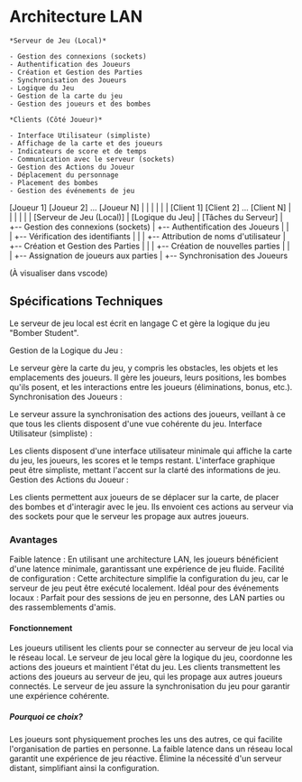 # Architecture LAN

    *Serveur de Jeu (Local)*

    - Gestion des connexions (sockets)
    - Authentification des Joueurs
    - Création et Gestion des Parties
    - Synchronisation des Joueurs
    - Logique du Jeu
    - Gestion de la carte du jeu
    - Gestion des joueurs et des bombes

    *Clients (Côté Joueur)*

    - Interface Utilisateur (simpliste)
    - Affichage de la carte et des joueurs
    - Indicateurs de score et de temps
    - Communication avec le serveur (sockets)
    - Gestion des Actions du Joueur
    - Déplacement du personnage
    - Placement des bombes
    - Gestion des événements de jeu

[Joueur 1]    [Joueur 2]    ...    [Joueur N]
    |             |                   |
    |             |                   |
[Client 1]     [Client 2]    ...    [Client N]
    |             |                   |
    |             |                   |
   [Serveur de Jeu (Local)]
    |
   [Logique du Jeu]
    |
   [Tâches du Serveur]
       |
       +-- Gestion des connexions (sockets)
       |
       +-- Authentification des Joueurs
       |       |
       |       +-- Vérification des identifiants
       |       |
       |       +-- Attribution de noms d'utilisateur
       |
       +-- Création et Gestion des Parties
       |       |
       |       +-- Création de nouvelles parties
       |       |
       |       +-- Assignation de joueurs aux parties
       |
       +-- Synchronisation des Joueurs

(À visualiser dans vscode)

## Spécifications Techniques

Le serveur de jeu local est écrit en langage C et gère la logique du jeu "Bomber Student".

Gestion de la Logique du Jeu :

Le serveur gère la carte du jeu, y compris les obstacles, les objets et les emplacements des joueurs.
Il gère les joueurs, leurs positions, les bombes qu'ils posent, et les interactions entre les joueurs (éliminations, bonus, etc.).
Synchronisation des Joueurs :

Le serveur assure la synchronisation des actions des joueurs, veillant à ce que tous les clients disposent d'une vue cohérente du jeu.
Interface Utilisateur (simpliste) :

Les clients disposent d'une interface utilisateur minimale qui affiche la carte du jeu, les joueurs, les scores et le temps restant.
L'interface graphique peut être simpliste, mettant l'accent sur la clarté des informations de jeu.
Gestion des Actions du Joueur :

Les clients permettent aux joueurs de se déplacer sur la carte, de placer des bombes et d'interagir avec le jeu.
Ils envoient ces actions au serveur via des sockets pour que le serveur les propage aux autres joueurs.

### Avantages

Faible latence : En utilisant une architecture LAN, les joueurs bénéficient d'une latence minimale, garantissant une expérience de jeu fluide.
Facilité de configuration : Cette architecture simplifie la configuration du jeu, car le serveur de jeu peut être exécuté localement.
Idéal pour des événements locaux : Parfait pour des sessions de jeu en personne, des LAN parties ou des rassemblements d'amis.

#### Fonctionnement

Les joueurs utilisent les clients pour se connecter au serveur de jeu local via le réseau local.
Le serveur de jeu local gère la logique du jeu, coordonne les actions des joueurs et maintient l'état du jeu.
Les clients transmettent les actions des joueurs au serveur de jeu, qui les propage aux autres joueurs connectés.
Le serveur de jeu assure la synchronisation du jeu pour garantir une expérience cohérente.

##### Pourquoi ce choix?

Les joueurs sont physiquement proches les uns des autres, ce qui facilite l'organisation de parties en personne.
La faible latence dans un réseau local garantit une expérience de jeu réactive.
Élimine la nécessité d'un serveur distant, simplifiant ainsi la configuration.

